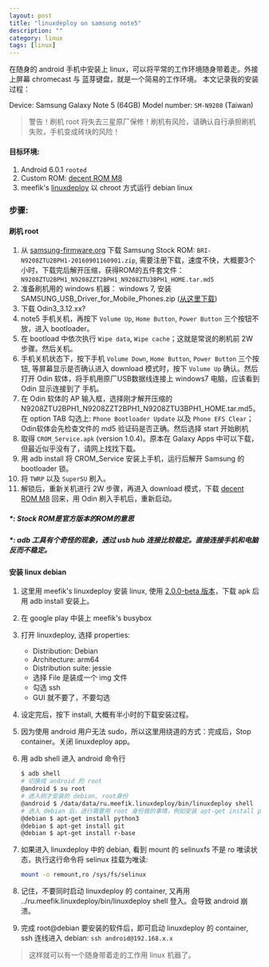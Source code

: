 ```yaml
---
layout: post
title: "linuxdeploy on samsung note5"
description: ""
category: linux
tags: [linux]
---
```


在随身的 android 手机中安装上 linux，可以将平常的工作环境随身带着走。外接上屏幕 chromecast 与 蓝芽键盘，就是一个简易的工作环境。
本文记录我的安装过程：

Device: Samsung Galaxy Note 5 (64GB)
Model number: `SM-N9208` (Taiwan)

> 警告！刷机 root 将失去三星原厂保修！刷机有风险，请确认自行承担刷机失败，手机变成砖块的风险！

#### 目标环境:
   1. Android 6.0.1 `rooted`
   2. Custom ROM: [decent ROM M8](http://forum.xda-developers.com/note5/development/marshmallow-decent-rom-m1-t3324041)
   3. meefik's [linuxdeploy](https://github.com/meefik/linuxdeploy) 以 chroot 方式运行 debian linux

### 步骤:

#### 刷机 root

   1. 从 [samsung-firmware.org](https://samsung-firmware.org/model/SM-N9208/region/BRI/) 下载 Samsung Stock ROM: `BRI-N9208ZTU2BPH1-20160901160901.zip`, 需要注册下载，速度不快，大概要3个小时，下载完后解开压缩，获得ROM的五件套文件：`N9208ZTU2BPH1_N9208ZZT2BPH1_N9208ZTU3BPH1_HOME.tar.md5`
   2. 准备刷机用的 windows 机器： windows 7, 安装 SAMSUNG_USB_Driver_for_Mobile_Phones.zip ([从这里下载](http://developer.samsung.com/technical-doc/view.do?v=T000000117))
   3. 下载 Odin3_3.12.xx?
   4. note5 手机关机，再按下 `Volume Up`, `Home Button`, `Power Button` 三个按钮不放，进入 bootloader。
   5. 在 bootload 中依次执行 `Wipe data`, `Wipe cache`；这就是常说的刷机前 2W 步骤。然后关机。
   6. 手机关机状态下，按下手机 `Volume Down`, `Home Button`, `Power Button` 三个按钮, 等屏幕显示是否确认进入 download 模式时，按下 `Volume Up` 确认。然后打开 Odin 软体，将手机用原厂USB数据线连接上 windows7 电脑，应该看到 Odin 显示连接到了 手机。
   7. 在 Odin 软体的 AP 输入框，选择刚才解开压缩的 N9208ZTU2BPH1_N9208ZZT2BPH1_N9208ZTU3BPH1_HOME.tar.md5。在 option TAB 勾选上: `Phone Bootloader Update` 以及 `Phone EFS Clear`；Odin软体会先检查文件的 md5 验证码是否正确。然后选择 start 开始刷机
   8. 取得 `CROM_Service.apk` (version 1.0.4)。原本在 Galaxy Apps 中可以下载，但最近似乎没有了，请网上找找下载。
   9. 用 adb install 将 CROM_Service 安装上手机，运行后解开 Samsung 的 bootloader 锁。
   10. 将 `TWRP` 以及 `SuperSU` 刷入。
   11. 解锁后，重新关机进行 2W 步骤，再进入 download 模式，下载 [decent ROM M8](http://forum.xda-developers.com/note5/development/marshmallow-decent-rom-m1-t3324041) 回来，用 Odin 刷入手机后，重新启动。

##### *: Stock ROM是官方版本的ROM的意思

##### *: adb 工具有个奇怪的现象，透过 usb hub 连接比较稳定。直接连接手机和电脑反而不稳定。

#### 安装 linux debian

   1. 这里用 meefik's linuxdeploy 安装 linux, 使用 [2.0.0-beta 版本](https://github.com/meefik/linuxdeploy/releases/tag/2.0.0)，下载 apk 后用 adb install 安装上。
   2. 在 google play 中装上 meefik's busybox
   3. 打开 linuxdeploy, 选择 properties:
         - Distribution: Debian
         - Architecture: arm64
         - Distribution suite: jessie
         - 选择 File 是装成一个 img 文件 
         - 勾选 ssh 
         - GUI 就不要了，不要勾选
   4. 设定完后，按下 install, 大概有半小时的下载安装过程。
   5. 因为使用 android 用户无法 sudo，所以这里用绕道的方式：完成后，Stop container。关闭 linuxdeploy app。
   6. 用 adb shell 进入 android 命令行

      ```bash
      $ adb shell
      # 切换成 android 的 root
      @android $ su root 
      # 进入刚才安装的 debian, root身份
      @android $ /data/data/ru.meefik.linuxdeploy/bin/linuxdeploy shell 
      # 进入 debian 后，进行需要用 root 身份做的事情，例如安装 apt-get install python...
      @debian $ apt-get install python3
      @debian $ apt-get install git      
      @debian $ apt-get install r-base      
      ```
    
   7. 如果进入 linuxdeploy 中的 debian, 看到 mount 的 selinuxfs 不是 ro 唯读状态，执行这行命令将 selinux 挂载为唯读:

      ```bash
      mount -o remount,ro /sys/fs/selinux
      ```
      
   8. 记住，不要同时启动 linuxdeploy 的 container, 又再用 ../ru.meefik.linuxdeploy/bin/linuxdeploy shell 登入。会导致 android 崩溃。
   9. 完成 root@debian 要安装的软件后，即可启动 linuxdeploy 的 container, ssh 连线进入 debian: `ssh android@192.168.x.x`

> 这样就可以有一个随身带着走的工作用 linux 机器了。
